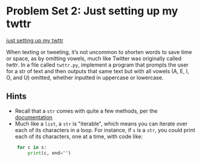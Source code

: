# Problem Set 2: Just setting up my twttr

[just setting up my twttr](https://twitter.com/jack/status/20?ref_src=twsrc%5Etfw%7Ctwcamp%5Etweetembed%7Ctwterm%5E20%7Ctwgr%5Ebcdec7b5181bd2fa8f00acfc164f57c44275a125%7Ctwcon%5Es1_c10&ref_url=https%3A%2F%2Fcs50.harvard.edu%2Fpython%2F2022%2Fpsets%2F2%2Ftwttr%2F)

When texting or tweeting, it’s not uncommon to shorten words to save time or space, as by omitting vowels, much like Twitter was originally called _twttr_. In a file called `twttr.py`, implement a program that prompts the user for a str of text and then outputs that same text but with all vowels (A, E, I, O, and U) omitted, whether inputted in uppercase or lowercase.

## Hints

- Recall that a `str` comes with quite a few methods, per the [documentation](https://docs.python.org/3/library/stdtypes.html#string-methods)
- Much like a `list`, a `str` is "iterable", which means you can iterate over each of its characters in a loop. For instance, if `s` is a `str`, you could print each of its characters, one at a time, with code like:

```python
    for c in s:
        print(c, end="")
```
